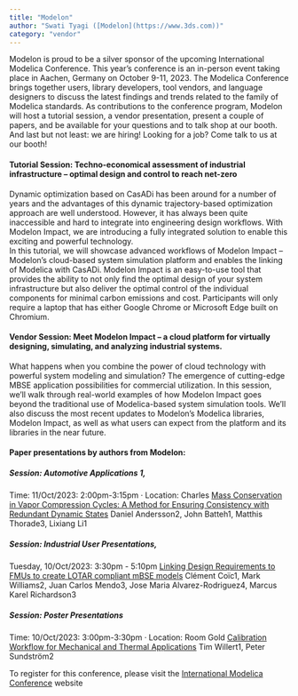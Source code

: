 ```yaml
---
title: "Modelon"
author: "Swati Tyagi ([Modelon](https://www.3ds.com))"
category: "vendor"
---
```


Modelon is proud to be a silver sponsor of the upcoming International Modelica Conference. This year’s conference is an in-person event taking place in Aachen, Germany on October 9-11, 2023.
The Modelica Conference brings together users, library developers, tool vendors, and language designers to discuss the latest findings and trends related to the family of Modelica standards. 
As contributions to the conference program, Modelon will host a tutorial session, a vendor presentation, present a couple of papers, and be available for your questions and to talk shop at our booth. And last but not least: we are hiring! Looking for a job? Come talk to us at our booth! 
	
#### Tutorial Session: Techno-economical assessment of industrial infrastructure – optimal design and control to reach net-zero 
Dynamic optimization based on CasADi has been around for a number of years and the advantages of this dynamic trajectory-based optimization approach are well understood. However, it has always been quite inaccessible and hard to integrate into engineering design workflows. With Modelon Impact, we are introducing a fully integrated solution to enable this exciting and powerful technology.  
In this tutorial, we will showcase advanced workflows of Modelon Impact – Modelon’s cloud-based system simulation platform and enables the linking of Modelica with CasADi. Modelon Impact is an easy-to-use tool that provides the ability to not only find the optimal design of your system infrastructure but also deliver the optimal control of the individual components for minimal carbon emissions and cost. Participants will only require a laptop that has either Google Chrome or Microsoft Edge built on Chromium. 

#### Vendor Session: Meet Modelon Impact – a cloud platform for virtually designing, simulating, and analyzing industrial systems. 
What happens when you combine the power of cloud technology with powerful system modeling and simulation? The emergence of cutting-edge MBSE application possibilities for commercial utilization. In this session, we’ll walk through real-world examples of how Modelon Impact goes beyond the traditional use of Modelica-based system simulation tools. We’ll also discuss the most recent updates to Modelon’s Modelica libraries, Modelon Impact, as well as what users can expect from the platform and its libraries in the near future. 

#### Paper presentations by authors from Modelon:

##### Session: Automotive Applications 1,
Time: 11/Oct/2023: 2:00pm-3:15pm · Location: Charles
[Mass Conservation in Vapor Compression Cycles: A Method for Ensuring Consistency with Redundant Dynamic States](https://www.conftool.com/modelica2023/index.php?page=browseSessions&form_session=47#paperID160)
Daniel Andersson2, John Batteh1, Matthis Thorade3, Lixiang Li1

##### Session: Industrial User Presentations, 
Tuesday, 10/Oct/2023: 3:30pm - 5:10pm
[Linking Design Requirements to FMUs to create LOTAR compliant mBSE models](https://www.conftool.com/modelica2023/index.php?page=browseSessions&form_session=27#paperID168)
Clément Coïc1, Mark Williams2, Juan Carlos Mendo3, Jose Maria Alvarez-Rodriguez4, Marcus Karel Richardson3

##### Session: Poster Presentations
Time: 10/Oct/2023: 3:00pm-3:30pm · Location: Room Gold
[Calibration Workflow for Mechanical and Thermal Applications](https://www.conftool.com/modelica2023/index.php?page=browseSessions&form_session=26#paperID129)
Tim Willert1, Peter Sundström2

To register for this conference, please visit the [International Modelica Conference](https://2023.international.conference.modelica.org/registration.html) website
